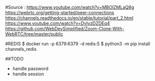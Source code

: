 #Source : 
https://www.youtube.com/watch?v=MBOlZMLaQ8g
https://webrtc.org/getting-started/peer-connections
https://channels.readthedocs.io/en/stable/tutorial/part_2.html
https://www.youtube.com/watch?v=DvlyzDZDEq4
https://github.com/WebDevSimplified/Zoom-Clone-With-WebRTC/tree/master/public

#REDIS
$ docker run -p 6379:6379 -d redis:5
$ python3 -m pip install channels_redis

##TODO 
- handle password
- handle session